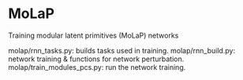 # MoLaP
Training modular latent primitives (MoLaP) networks

molap/rnn_tasks.py: builds tasks used in training.
molap/rnn_build.py: network training & functions for network perturbation.
molap/train_modules_pcs.py: run the network training.
